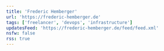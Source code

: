```yaml
---
title: 'Frederic Hemberger'
url: 'https://frederic-hemberger.de'
tags: ['freelancer', 'devops', 'infrastructure']
updatesFeed: 'https://frederic-hemberger.de/feed/feed.xml'
nsfw: false
rss: true
---
```

